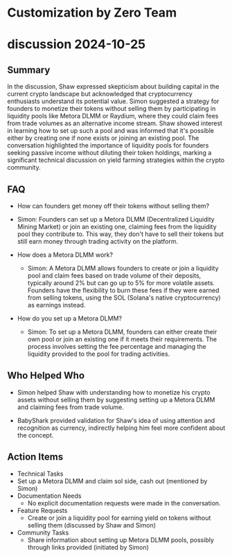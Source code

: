 # Customization by Zero Team

# discussion 2024-10-25

## Summary
 In the discussion, Shaw expressed skepticism about building capital in the current crypto landscape but acknowledged that cryptocurrency enthusiasts understand its potential value. Simon suggested a strategy for founders to monetize their tokens without selling them by participating in liquidity pools like Metora DLMM or Raydium, where they could claim fees from trade volumes as an alternative income stream. Shaw showed interest in learning how to set up such a pool and was informed that it's possible either by creating one if none exists or joining an existing pool. The conversation highlighted the importance of liquidity pools for founders seeking passive income without diluting their token holdings, marking a significant technical discussion on yield farming strategies within the crypto community.

## FAQ
 - How can founders get money off their tokens without selling them?
  - Simon: Founders can set up a Metora DLMM (Decentralized Liquidity Mining Market) or join an existing one, claiming fees from the liquidity pool they contribute to. This way, they don't have to sell their tokens but still earn money through trading activity on the platform.

- How does a Metora DLMM work?
  - Simon: A Metora DLMM allows founders to create or join a liquidity pool and claim fees based on trade volume of their deposits, typically around 2% but can go up to 5% for more volatile assets. Founders have the flexibility to burn these fees if they were earned from selling tokens, using the SOL (Solana's native cryptocurrency) as earnings instead.

- How do you set up a Metora DLMM?
  - Simon: To set up a Metora DLMM, founders can either create their own pool or join an existing one if it meets their requirements. The process involves setting the fee percentage and managing the liquidity provided to the pool for trading activities.

## Who Helped Who
 - Simon helped Shaw with understanding how to monetize his crypto assets without selling them by suggesting setting up a Metora DLMM and claiming fees from trade volume.

- BabyShark provided validation for Shaw's idea of using attention and recognition as currency, indirectly helping him feel more confident about the concept.

## Action Items
 - Technical Tasks
  - Set up a Metora DLMM and claim sol side, cash out (mentioned by Simon)
- Documentation Needs
  - No explicit documentation requests were made in the conversation.
- Feature Requests
  - Create or join a liquidity pool for earning yield on tokens without selling them (discussed by Shaw and Simon)
- Community Tasks
  - Share information about setting up Metora DLMM pools, possibly through links provided (initiated by Simon)

